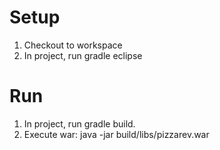 Setup
========

1. Checkout to workspace
2. In project, run gradle eclipse

Run
========

1. In project, run gradle build.
2. Execute war: java -jar build/libs/pizzarev.war
